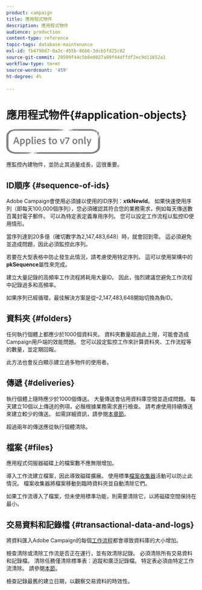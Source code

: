```yaml
---
product: campaign
title: 應用程式物件
description: 應用程式物件
audience: production
content-type: reference
topic-tags: database-maintenance
exl-id: fb4798d7-0a2c-455b-86b6-3dcb5fd25c82
source-git-commit: 20509f44c5b8e0827a09f44dffdf2ec9d11652a1
workflow-type: tm+mt
source-wordcount: '459'
ht-degree: 4%

---
```


# 應用程式物件{#application-objects}

![](../../assets/v7-only.svg)

應監控內建物件，並防止其過量成長，這很重要。

## ID順序 {#sequence-of-ids}

Adobe Campaign會使用必須據以使用的ID序列：**xtkNewId**。 如果快速使用序列（即每天100,000個序列），您必須確認其符合您的業務需求，例如每天傳送數百萬封電子郵件。 可以為特定表定義專用序列。 您可以設定工作流程以監控ID使用情形。

當序列達到20多億（確切數字為2,147,483,648）時，就會回到零。 這必須避免並造成問題，因此必須監控此序列。

若要在大型表格中防止發生此情況，請考慮使用特定序列。 這可以使用架構中的&#x200B;**pkSequence**&#x200B;屬性來完成。

建立大量記錄的高頻率工作流程將耗用大量ID。 因此，強烈建議您避免工作流程中記錄過多和高頻率。

如果序列已經循環，最佳解決方案是從–2,147,483,648開始切換為負ID。

## 資料夾 {#folders}

任何執行個體上都應少於1000個資料夾。 資料夾數量超過此上限，可能會造成Campaign用戶端的效能問題。 您可以設定監控工作來計算資料夾、工作流程等的數量，並定期回報。

此方法也會反白顯示建立過多物件的使用者。

## 傳遞 {#deliveries}

執行個體上隨時應少於1000個傳送。 大量傳送會佔用資料庫空間並造成問題。 每天建立10個以上傳送的例項，必鬚根據業務需求進行檢查。 請考慮使用持續傳送來建立較少的傳送。 如需詳細資訊，請參閱[本章節](../../workflow/using/continuous-delivery.md)。

超過兩年的傳送應從執行個體清除。

## 檔案 {#files}

應用程式伺服器磁碟上的檔案數不應無限增加。

導入工作流建立檔案，因此導致磁碟擴展。 使用標準[檔案收集器](../../workflow/using/file-collector.md)活動可以防止此情況。 檔案收集器將檔案移動到臨時資料夾並自動清除它們。

如果工作流導入了檔案，但未使用標準功能，則需要清除它，以將磁碟空間保持在最小。

## 交易資料和記錄檔 {#transactional-data-and-logs}

將資料匯入Adobe Campaign的每個[工作流程](../../workflow/using/data-life-cycle.md#work-table)都會導致資料庫的大小增加。

檢查清除或清除工作流是否正在運行，並有效清除記錄。 必須清除所有交易資料和記錄檔。 清除任務僅清除標準表：追蹤和廣泛記錄檔。 特定表必須由特定工作流清除。 請參閱[本節](../../workflow/using/monitoring-workflow-execution.md#purging-the-logs)。

檢查記錄最舊的建立日期，以觀察交易資料的時效性。
